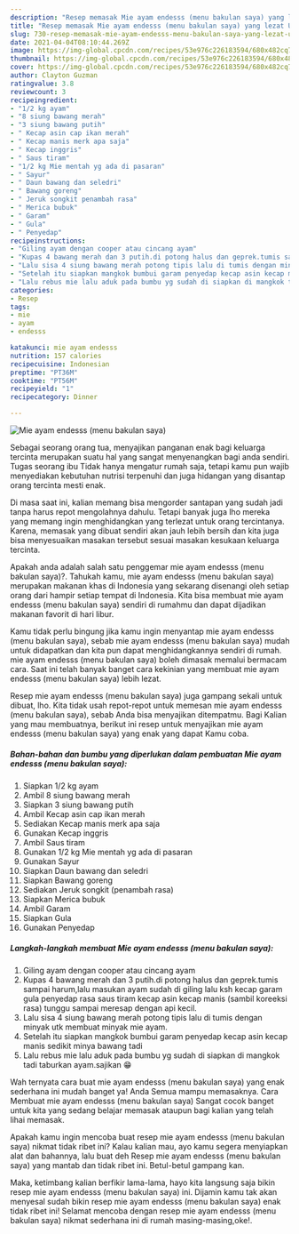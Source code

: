 ```yaml
---
description: "Resep memasak Mie ayam endesss (menu bakulan saya) yang lezat Untuk Jualan"
title: "Resep memasak Mie ayam endesss (menu bakulan saya) yang lezat Untuk Jualan"
slug: 730-resep-memasak-mie-ayam-endesss-menu-bakulan-saya-yang-lezat-untuk-jualan
date: 2021-04-04T08:10:44.269Z
image: https://img-global.cpcdn.com/recipes/53e976c226183594/680x482cq70/mie-ayam-endesss-menu-bakulan-saya-foto-resep-utama.jpg
thumbnail: https://img-global.cpcdn.com/recipes/53e976c226183594/680x482cq70/mie-ayam-endesss-menu-bakulan-saya-foto-resep-utama.jpg
cover: https://img-global.cpcdn.com/recipes/53e976c226183594/680x482cq70/mie-ayam-endesss-menu-bakulan-saya-foto-resep-utama.jpg
author: Clayton Guzman
ratingvalue: 3.8
reviewcount: 3
recipeingredient:
- "1/2 kg ayam"
- "8 siung bawang merah"
- "3 siung bawang putih"
- " Kecap asin cap ikan merah"
- " Kecap manis merk apa saja"
- " Kecap inggris"
- " Saus tiram"
- "1/2 kg Mie mentah yg ada di pasaran"
- " Sayur"
- " Daun bawang dan seledri"
- " Bawang goreng"
- " Jeruk songkit penambah rasa"
- " Merica bubuk"
- " Garam"
- " Gula"
- " Penyedap"
recipeinstructions:
- "Giling ayam dengan cooper atau cincang ayam"
- "Kupas 4 bawang merah dan 3 putih.di potong halus dan geprek.tumis sampai harum,lalu masukan ayam sudah di giling lalu ksh kecap garam gula penyedap rasa saus tiram kecap asin kecap manis (sambil koreeksi rasa) tunggu sampai meresap dengan api kecil."
- "Lalu sisa 4 siung bawang merah potong tipis lalu di tumis dengan minyak utk membuat minyak mie ayam."
- "Setelah itu siapkan mangkok bumbui garam penyedap kecap asin kecap manis sedikit minya bawang tadi"
- "Lalu rebus mie lalu aduk pada bumbu yg sudah di siapkan di mangkok tadi taburkan ayam.sajikan 😁"
categories:
- Resep
tags:
- mie
- ayam
- endesss

katakunci: mie ayam endesss 
nutrition: 157 calories
recipecuisine: Indonesian
preptime: "PT36M"
cooktime: "PT56M"
recipeyield: "1"
recipecategory: Dinner

---
```



![Mie ayam endesss (menu bakulan saya)](https://img-global.cpcdn.com/recipes/53e976c226183594/680x482cq70/mie-ayam-endesss-menu-bakulan-saya-foto-resep-utama.jpg)

Sebagai seorang orang tua, menyajikan panganan enak bagi keluarga tercinta merupakan suatu hal yang sangat menyenangkan bagi anda sendiri. Tugas seorang ibu Tidak hanya mengatur rumah saja, tetapi kamu pun wajib menyediakan kebutuhan nutrisi terpenuhi dan juga hidangan yang disantap orang tercinta mesti enak.

Di masa  saat ini, kalian memang bisa mengorder santapan yang sudah jadi tanpa harus repot mengolahnya dahulu. Tetapi banyak juga lho mereka yang memang ingin menghidangkan yang terlezat untuk orang tercintanya. Karena, memasak yang dibuat sendiri akan jauh lebih bersih dan kita juga bisa menyesuaikan masakan tersebut sesuai masakan kesukaan keluarga tercinta. 



Apakah anda adalah salah satu penggemar mie ayam endesss (menu bakulan saya)?. Tahukah kamu, mie ayam endesss (menu bakulan saya) merupakan makanan khas di Indonesia yang sekarang disenangi oleh setiap orang dari hampir setiap tempat di Indonesia. Kita bisa membuat mie ayam endesss (menu bakulan saya) sendiri di rumahmu dan dapat dijadikan makanan favorit di hari libur.

Kamu tidak perlu bingung jika kamu ingin menyantap mie ayam endesss (menu bakulan saya), sebab mie ayam endesss (menu bakulan saya) mudah untuk didapatkan dan kita pun dapat menghidangkannya sendiri di rumah. mie ayam endesss (menu bakulan saya) boleh dimasak memalui bermacam cara. Saat ini telah banyak banget cara kekinian yang membuat mie ayam endesss (menu bakulan saya) lebih lezat.

Resep mie ayam endesss (menu bakulan saya) juga gampang sekali untuk dibuat, lho. Kita tidak usah repot-repot untuk memesan mie ayam endesss (menu bakulan saya), sebab Anda bisa menyajikan ditempatmu. Bagi Kalian yang mau membuatnya, berikut ini resep untuk menyajikan mie ayam endesss (menu bakulan saya) yang enak yang dapat Kamu coba.

<!--inarticleads1-->

##### Bahan-bahan dan bumbu yang diperlukan dalam pembuatan Mie ayam endesss (menu bakulan saya):

1. Siapkan 1/2 kg ayam
1. Ambil 8 siung bawang merah
1. Siapkan 3 siung bawang putih
1. Ambil  Kecap asin cap ikan merah
1. Sediakan  Kecap manis merk apa saja
1. Gunakan  Kecap inggris
1. Ambil  Saus tiram
1. Gunakan 1/2 kg Mie mentah yg ada di pasaran
1. Gunakan  Sayur
1. Siapkan  Daun bawang dan seledri
1. Siapkan  Bawang goreng
1. Sediakan  Jeruk songkit (penambah rasa)
1. Siapkan  Merica bubuk
1. Ambil  Garam
1. Siapkan  Gula
1. Gunakan  Penyedap




<!--inarticleads2-->

##### Langkah-langkah membuat Mie ayam endesss (menu bakulan saya):

1. Giling ayam dengan cooper atau cincang ayam
1. Kupas 4 bawang merah dan 3 putih.di potong halus dan geprek.tumis sampai harum,lalu masukan ayam sudah di giling lalu ksh kecap garam gula penyedap rasa saus tiram kecap asin kecap manis (sambil koreeksi rasa) tunggu sampai meresap dengan api kecil.
1. Lalu sisa 4 siung bawang merah potong tipis lalu di tumis dengan minyak utk membuat minyak mie ayam.
1. Setelah itu siapkan mangkok bumbui garam penyedap kecap asin kecap manis sedikit minya bawang tadi
1. Lalu rebus mie lalu aduk pada bumbu yg sudah di siapkan di mangkok tadi taburkan ayam.sajikan 😁




Wah ternyata cara buat mie ayam endesss (menu bakulan saya) yang enak sederhana ini mudah banget ya! Anda Semua mampu memasaknya. Cara Membuat mie ayam endesss (menu bakulan saya) Sangat cocok banget untuk kita yang sedang belajar memasak ataupun bagi kalian yang telah lihai memasak.

Apakah kamu ingin mencoba buat resep mie ayam endesss (menu bakulan saya) nikmat tidak ribet ini? Kalau kalian mau, ayo kamu segera menyiapkan alat dan bahannya, lalu buat deh Resep mie ayam endesss (menu bakulan saya) yang mantab dan tidak ribet ini. Betul-betul gampang kan. 

Maka, ketimbang kalian berfikir lama-lama, hayo kita langsung saja bikin resep mie ayam endesss (menu bakulan saya) ini. Dijamin kamu tak akan menyesal sudah bikin resep mie ayam endesss (menu bakulan saya) enak tidak ribet ini! Selamat mencoba dengan resep mie ayam endesss (menu bakulan saya) nikmat sederhana ini di rumah masing-masing,oke!.


